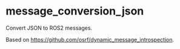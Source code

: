 # message_conversion_json

Convert JSON to ROS2 messages.

Based on https://github.com/osrf/dynamic_message_introspection.